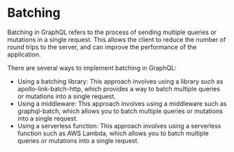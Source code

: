 # Batching

Batching in GraphQL refers to the process of sending multiple queries or mutations in a single request. This allows the client to reduce the number of round trips to the server, and can improve the performance of the application.

There are several ways to implement batching in GraphQL:

- Using a batching library: This approach involves using a library such as apollo-link-batch-http, which provides a way to batch multiple queries or mutations into a single request.
- Using a middleware: This approach involves using a middleware such as graphql-batch, which allows you to batch multiple queries or mutations into a single request.
- Using a serverless function: This approach involves using a serverless function such as AWS Lambda, which allows you to batch multiple queries or mutations into a single request.
